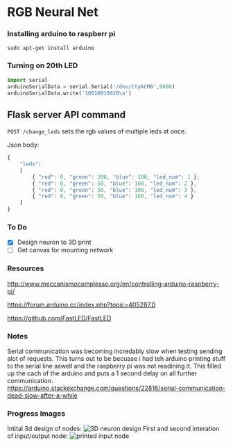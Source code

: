 # RGB Neural Net

### Installing arduino to raspberr pi
```
sudo apt-get install arduino
```

### Turning on 20th LED
```python
import serial
arduinoSerialData = serial.Serial('/dev/ttyACM0',9600)
arduinoSerialData.write('10010010020\n')
```

## Flask server API command

`POST /change_leds` sets the rgb values of multiple leds at once.

Json body:

```js
{
    "leds":
    [
        { "red": 0, "green": 200, "blue": 100, "led_num": 1 },
        { "red": 0, "green": 50, "blue": 100, "led_num": 2 },
        { "red": 0, "green": 50, "blue": 100, "led_num": 3 },
        { "red": 0, "green": 50, "blue": 100, "led_num": 4 }
    ]
}
```

### To Do
- [x] Design neuron to 3D print
- [ ] Get canvas for mounting network

### Resources

http://www.meccanismocomplesso.org/en/controlling-arduino-raspberry-pi/

https://forum.arduino.cc/index.php?topic=405287.0

https://github.com/FastLED/FastLED

### Notes

Serial communication was becoming incredably slow when testing sending alot of requests. This turns out to be becuase i had teh arduino printing stuff to the serial line aswell and the raspberry pi was not readining it. This filled up the cach of the arduino and puts a 1 second delay on all further communication.
https://arduino.stackexchange.com/questions/22816/serial-communication-dead-slow-after-a-while

### Progress Images
Intital 3d design of nodes:
![3D neuron design](https://raw.githubusercontent.com/ZackAkil/rgb-neural-net/master/images/neuron-3d-design.png)
First and second interation of input/output node:
![printed input node](https://raw.githubusercontent.com/ZackAkil/rgb-neural-net/master/images/printed%20input%20node.jpg)
